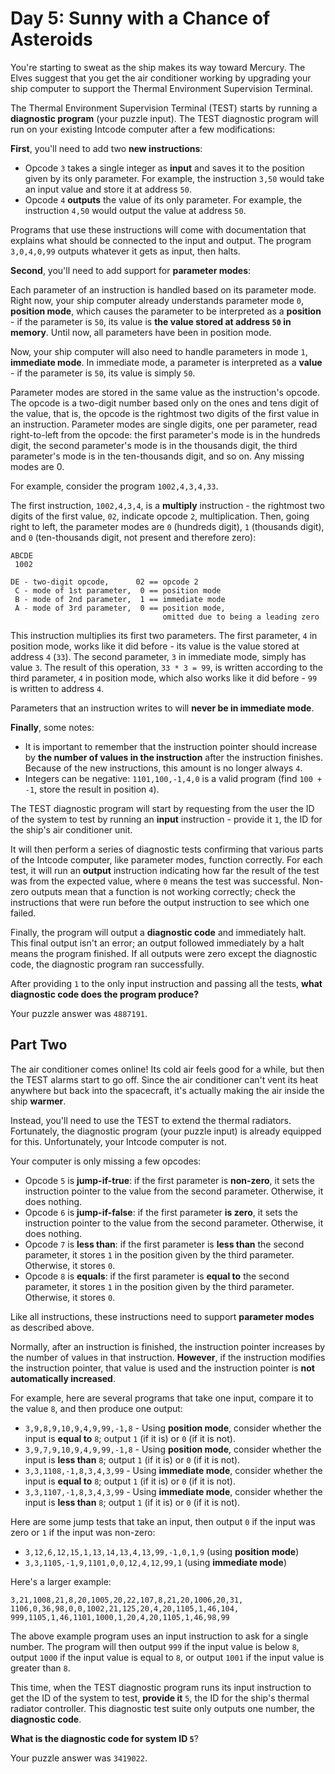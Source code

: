 # Day 5: Sunny with a Chance of Asteroids
You're starting to sweat as the ship makes its way toward Mercury. The Elves suggest that you get the air conditioner working by upgrading your ship computer to support the Thermal Environment Supervision Terminal.

The Thermal Environment Supervision Terminal (TEST) starts by running a **diagnostic program** (your puzzle input). The TEST diagnostic program will run on your existing Intcode computer after a few modifications:

**First**, you'll need to add two **new instructions**:
* Opcode `3` takes a single integer as **input** and saves it to the position given by its only parameter. For example, the instruction `3,50` would take an input value and store it at address `50`.
* Opcode `4` **outputs** the value of its only parameter. For example, the instruction `4,50` would output the value at address `50`.

Programs that use these instructions will come with documentation that explains what should be connected to the input and output. The program `3,0,4,0,99` outputs whatever it gets as input, then halts.

**Second**, you'll need to add support for **parameter modes**:

Each parameter of an instruction is handled based on its parameter mode. Right now, your ship computer already understands parameter mode `0`, **position mode**, which causes the parameter to be interpreted as a **position** - if the parameter is `50`, its value is **the value stored at address `50` in memory**. Until now, all parameters have been in position mode.

Now, your ship computer will also need to handle parameters in mode `1`, **immediate mode**. In immediate mode, a parameter is interpreted as a **value** - if the parameter is `50`, its value is simply `50`.

Parameter modes are stored in the same value as the instruction's opcode. The opcode is a two-digit number based only on the ones and tens digit of the value, that is, the opcode is the rightmost two digits of the first value in an instruction. Parameter modes are single digits, one per parameter, read right-to-left from the opcode: the first parameter's mode is in the hundreds digit, the second parameter's mode is in the thousands digit, the third parameter's mode is in the ten-thousands digit, and so on. Any missing modes are 0.

For example, consider the program `1002,4,3,4,33`.

The first instruction, `1002,4,3,4`, is a **multiply** instruction - the rightmost two digits of the first value, `02`, indicate opcode `2`, multiplication. Then, going right to left, the parameter modes are `0` (hundreds digit), `1` (thousands digit), and `0` (ten-thousands digit, not present and therefore zero):
```
ABCDE
 1002

DE - two-digit opcode,      02 == opcode 2
 C - mode of 1st parameter,  0 == position mode
 B - mode of 2nd parameter,  1 == immediate mode
 A - mode of 3rd parameter,  0 == position mode,
                                  omitted due to being a leading zero
```
This instruction multiplies its first two parameters. The first parameter, `4` in position mode, works like it did before - its value is the value stored at address `4` (`33`). The second parameter, `3` in immediate mode, simply has value `3`. The result of this operation, `33 * 3 = 99`, is written according to the third parameter, `4` in position mode, which also works like it did before - `99` is written to address `4`.

Parameters that an instruction writes to will **never be in immediate mode**.

**Finally**, some notes:
* It is important to remember that the instruction pointer should increase by **the number of values in the instruction** after the instruction finishes. Because of the new instructions, this amount is no longer always `4`.
* Integers can be negative: `1101,100,-1,4,0` is a valid program (find `100 + -1`, store the result in position `4`).

The TEST diagnostic program will start by requesting from the user the ID of the system to test by running an **input** instruction - provide it `1`, the ID for the ship's air conditioner unit.

It will then perform a series of diagnostic tests confirming that various parts of the Intcode computer, like parameter modes, function correctly. For each test, it will run an **output** instruction indicating how far the result of the test was from the expected value, where `0` means the test was successful. Non-zero outputs mean that a function is not working correctly; check the instructions that were run before the output instruction to see which one failed.

Finally, the program will output a **diagnostic code** and immediately halt. This final output isn't an error; an output followed immediately by a halt means the program finished. If all outputs were zero except the diagnostic code, the diagnostic program ran successfully.

After providing `1` to the only input instruction and passing all the tests, **what diagnostic code does the program produce?**

Your puzzle answer was `4887191`.

## Part Two
The air conditioner comes online! Its cold air feels good for a while, but then the TEST alarms start to go off. Since the air conditioner can't vent its heat anywhere but back into the spacecraft, it's actually making the air inside the ship **warmer**.

Instead, you'll need to use the TEST to extend the thermal radiators. Fortunately, the diagnostic program (your puzzle input) is already equipped for this. Unfortunately, your Intcode computer is not.

Your computer is only missing a few opcodes:
* Opcode `5` is **jump-if-true**: if the first parameter is **non-zero**, it sets the instruction pointer to the value from the second parameter. Otherwise, it does nothing.
* Opcode `6` is **jump-if-false**: if the first parameter **is zero**, it sets the instruction pointer to the value from the second parameter. Otherwise, it does nothing.
* Opcode `7` is **less than**: if the first parameter is **less than** the second parameter, it stores `1` in the position given by the third parameter. Otherwise, it stores `0`.
* Opcode `8` is **equals**: if the first parameter is **equal to** the second parameter, it stores `1` in the position given by the third parameter. Otherwise, it stores `0`.

Like all instructions, these instructions need to support **parameter modes** as described above.

Normally, after an instruction is finished, the instruction pointer increases by the number of values in that instruction. **However**, if the instruction modifies the instruction pointer, that value is used and the instruction pointer is **not automatically increased**.

For example, here are several programs that take one input, compare it to the value `8`, and then produce one output:

* `3,9,8,9,10,9,4,9,99,-1,8` - Using **position mode**, consider whether the input is **equal to** `8`; output `1` (if it is) or `0` (if it is not).
* `3,9,7,9,10,9,4,9,99,-1,8` - Using **position mode**, consider whether the input is **less than** `8`; output `1` (if it is) or `0` (if it is not).
* `3,3,1108,-1,8,3,4,3,99` - Using **immediate mode**, consider whether the input is **equal to** `8`; output `1` (if it is) or `0` (if it is not).
* `3,3,1107,-1,8,3,4,3,99` - Using **immediate mode**, consider whether the input is **less than** `8`; output `1` (if it is) or `0` (if it is not).

Here are some jump tests that take an input, then output `0` if the input was zero or `1` if the input was non-zero:

* `3,12,6,12,15,1,13,14,13,4,13,99,-1,0,1,9` (using **position mode**)
* `3,3,1105,-1,9,1101,0,0,12,4,12,99,1` (using **immediate mode**)

Here's a larger example:
```
3,21,1008,21,8,20,1005,20,22,107,8,21,20,1006,20,31,
1106,0,36,98,0,0,1002,21,125,20,4,20,1105,1,46,104,
999,1105,1,46,1101,1000,1,20,4,20,1105,1,46,98,99
```
The above example program uses an input instruction to ask for a single number. The program will then output `999` if the input value is below `8`, output `1000` if the input value is equal to `8`, or output `1001` if the input value is greater than `8`.

This time, when the TEST diagnostic program runs its input instruction to get the ID of the system to test, **provide it** `5`, the ID for the ship's thermal radiator controller. This diagnostic test suite only outputs one number, the **diagnostic code**.

**What is the diagnostic code for system ID `5`**?

Your puzzle answer was `3419022`.